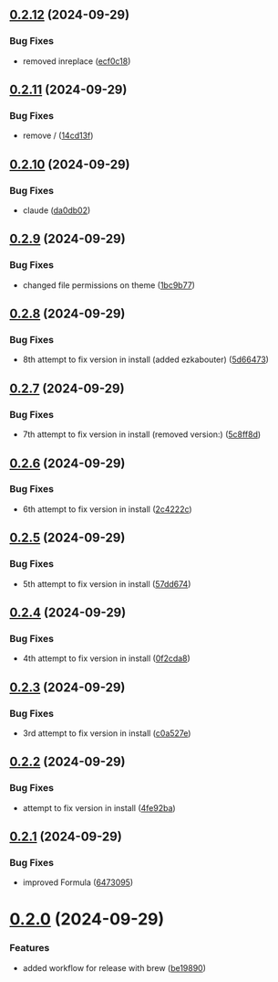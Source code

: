 ## [0.2.12](https://github.com/easytocloud/oh-my-easytocloud/compare/v0.2.11...v0.2.12) (2024-09-29)


### Bug Fixes

* removed inreplace ([ecf0c18](https://github.com/easytocloud/oh-my-easytocloud/commit/ecf0c1860937314ae7759bea657b0c8613cde825))

## [0.2.11](https://github.com/easytocloud/oh-my-easytocloud/compare/v0.2.10...v0.2.11) (2024-09-29)


### Bug Fixes

* remove / ([14cd13f](https://github.com/easytocloud/oh-my-easytocloud/commit/14cd13ff8b7c386f6af7c468e7e23518cd7fd193))

## [0.2.10](https://github.com/easytocloud/oh-my-easytocloud/compare/v0.2.9...v0.2.10) (2024-09-29)


### Bug Fixes

* claude ([da0db02](https://github.com/easytocloud/oh-my-easytocloud/commit/da0db023dd1ff895a2c43e1647832a905524e5c3))

## [0.2.9](https://github.com/easytocloud/oh-my-easytocloud/compare/v0.2.8...v0.2.9) (2024-09-29)


### Bug Fixes

* changed file permissions on theme ([1bc9b77](https://github.com/easytocloud/oh-my-easytocloud/commit/1bc9b77191554d86938e5decd3f552592ba29430))

## [0.2.8](https://github.com/easytocloud/oh-my-easytocloud/compare/v0.2.7...v0.2.8) (2024-09-29)


### Bug Fixes

* 8th attempt to fix version in install (added ezkabouter) ([5d66473](https://github.com/easytocloud/oh-my-easytocloud/commit/5d66473c64dd06f59cad3b340ebfd240d2a2e635))

## [0.2.7](https://github.com/easytocloud/oh-my-easytocloud/compare/v0.2.6...v0.2.7) (2024-09-29)


### Bug Fixes

* 7th attempt to fix version in install (removed version:) ([5c8ff8d](https://github.com/easytocloud/oh-my-easytocloud/commit/5c8ff8d68725fd17bf06b49d31fad4cc5e928a93))

## [0.2.6](https://github.com/easytocloud/oh-my-easytocloud/compare/v0.2.5...v0.2.6) (2024-09-29)


### Bug Fixes

* 6th attempt to fix version in install ([2c4222c](https://github.com/easytocloud/oh-my-easytocloud/commit/2c4222c59f7acd00c502377176f2bacbad51b0e7))

## [0.2.5](https://github.com/easytocloud/oh-my-easytocloud/compare/v0.2.4...v0.2.5) (2024-09-29)


### Bug Fixes

* 5th attempt to fix version in install ([57dd674](https://github.com/easytocloud/oh-my-easytocloud/commit/57dd67458f97b395eb4e06e1616eaf7dad91a3e7))

## [0.2.4](https://github.com/easytocloud/oh-my-easytocloud/compare/v0.2.3...v0.2.4) (2024-09-29)


### Bug Fixes

* 4th attempt to fix version in install ([0f2cda8](https://github.com/easytocloud/oh-my-easytocloud/commit/0f2cda8ba73e12ea263ba2684fa8282f752d5e89))

## [0.2.3](https://github.com/easytocloud/oh-my-easytocloud/compare/v0.2.2...v0.2.3) (2024-09-29)


### Bug Fixes

* 3rd attempt to fix version in install ([c0a527e](https://github.com/easytocloud/oh-my-easytocloud/commit/c0a527e21987d1e0a54485f1dd1dd183a4b7cab2))

## [0.2.2](https://github.com/easytocloud/oh-my-easytocloud/compare/v0.2.1...v0.2.2) (2024-09-29)


### Bug Fixes

* attempt to fix version in install ([4fe92ba](https://github.com/easytocloud/oh-my-easytocloud/commit/4fe92ba17e48bb9be0cd11fa12768fcda778f2f3))

## [0.2.1](https://github.com/easytocloud/oh-my-easytocloud/compare/v0.2.0...v0.2.1) (2024-09-29)


### Bug Fixes

* improved Formula ([6473095](https://github.com/easytocloud/oh-my-easytocloud/commit/6473095f7d984ebda4f0914b001ce12037755125))

# [0.2.0](https://github.com/easytocloud/oh-my-easytocloud/compare/v0.1.0...v0.2.0) (2024-09-29)


### Features

* added workflow for release with brew ([be19890](https://github.com/easytocloud/oh-my-easytocloud/commit/be198903edaaa9fb44f774dbb05627dbe92ed320))
